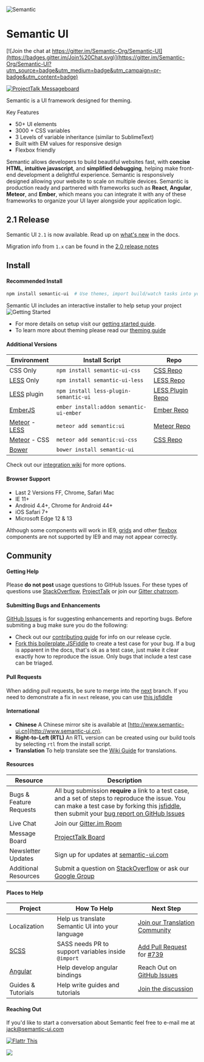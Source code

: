 ![Semantic](http://www.semantic-ui.com/images/logo.png)

# Semantic UI

[![Join the chat at https://gitter.im/Semantic-Org/Semantic-UI](https://badges.gitter.im/Join%20Chat.svg)](https://gitter.im/Semantic-Org/Semantic-UI?utm_source=badge&utm_medium=badge&utm_campaign=pr-badge&utm_content=badge)

[![ProjectTalk Messageboard](http://www.projecttalk.io/images/gh_badge-3e578a9f437f841de7446bab9a49d103.svg?vsn=d)](http://www.projecttalk.io/boards/Semantic-Org%2FSemantic-UI?utm_campaign=gh-badge&utm_medium=badge&utm_source=github)

Semantic is a UI framework designed for theming.

Key Features
* 50+ UI elements
* 3000 + CSS variables
* 3 Levels of variable inheritance (similar to SublimeText)
* Built with EM values for responsive design
* Flexbox friendly

Semantic allows developers to build beautiful websites fast, with **concise HTML**, **intuitive javascript**, and **simplified debugging**, helping make front-end development a delightful experience. Semantic is responsively designed allowing your website to scale on multiple devices. Semantic is production ready and partnered with frameworks such as **React**, **Angular**, **Meteor**, and **Ember**, which means you can integrate it with any of these frameworks to organize your UI layer alongside your application logic.

## 2.1 Release

Semantic UI `2.1` is now available. Read up on [what's new](http://www.semantic-ui.com/introduction/new.html) in the docs.

Migration info from `1.x` can be found in the [2.0 release notes](https://github.com/Semantic-Org/Semantic-UI/blob/master/RELEASE-NOTES.md#version-200---march-xx-2015)

## Install

#### Recommended Install
```bash
npm install semantic-ui  # Use themes, import build/watch tasks into your own gulpfile.
```

Semantic UI includes an interactive installer to help setup your project
![Getting Started](https://dl.dropboxusercontent.com/u/2657007/install.gif)

* For more details on setup visit our [getting started guide](http://semantic-ui.com/introduction/getting-started.html).
* To learn more about theming please read our [theming guide](http://www.semantic-ui.com/usage/theming.html)

#### Additional Versions

Environment | Install Script | Repo
--- | --- | --- |
CSS Only | `npm install semantic-ui-css` | [CSS Repo](https://github.com/Semantic-Org/Semantic-UI-CSS)
[LESS](https://github.com/less/less.js/) Only | `npm install semantic-ui-less` | [LESS Repo](https://github.com/Semantic-Org/Semantic-UI-LESS)
[LESS](https://github.com/less/less.js/) plugin | `npm install less-plugin-semantic-ui` | [LESS Plugin Repo](https://github.com/bassjobsen/less-plugin-semantic-ui/)
[EmberJS](http://emberjs.com/) | `ember install:addon semantic-ui-ember` | [Ember Repo](https://github.com/Semantic-Org/Semantic-UI-Ember)
|[Meteor](https://www.meteor.com/) - [LESS](https://github.com/less/less.js/) | `meteor add semantic:ui` | [Meteor Repo](https://github.com/Semantic-Org/Semantic-UI-Meteor) |
|[Meteor](https://www.meteor.com/) - CSS | `meteor add semantic:ui-css` | [CSS Repo](https://github.com/Semantic-Org/Semantic-UI-CSS) |
[Bower](http://bower.io/) | `bower install semantic-ui` |

Check out our [integration wiki](https://github.com/Semantic-Org/Semantic-UI/wiki/Integration) for more options.

#### Browser Support

* Last 2 Versions FF, Chrome, Safari Mac
* IE 11+
* Android 4.4+, Chrome for Android 44+
* iOS Safari 7+
* Microsoft Edge 12 & 13

Although some components will work in IE9, [grids](http://semantic-ui.com/collections/grid.html) and other [flexbox](https://developer.mozilla.org/en-US/docs/Web/Guide/CSS/Flexible_boxes) components are not supported by IE9 and may not appear correctly.

## Community

#### Getting Help
Please **do not post** usage questions to GitHub Issues. For these types of questions use [StackOverflow](http://stackoverflow.com/questions/tagged/semantic-ui), [ProjectTalk](http://www.projecttalk.io/boards/Semantic-Org%2FSemantic-UI) or join our [Gitter chatroom](https://gitter.im/Semantic-Org/Semantic-UI).

#### Submitting Bugs and Enhancements
[GitHub Issues](https://github.com/Semantic-Org/Semantic-UI/issues) is for suggesting enhancements and reporting bugs. Before submiting a bug make sure you do the following:
* Check out our [contributing guide](https://github.com/Semantic-Org/Semantic-UI/blob/master/CONTRIBUTING.md) for info on our release cycle.
* [Fork this boilerplate JSFiddle](http://jsfiddle.net/efp8z6Ln/) to create a test case for your bug. If a bug is apparent in the docs, that's ok as a test case, just make it clear exactly how to reproduce the issue. Only bugs that include a test case can be triaged.


#### Pull Requests

When adding pull requests, be sure to merge into the [next](https://github.com/Semantic-Org/Semantic-UI/tree/next) branch. If you need to demonstrate a fix in ``next`` release, you can use [this jsfiddle](http://jsfiddle.net/rduvhn8u/1/)


#### International

* **Chinese** A Chinese mirror site is available at [http://www.semantic-ui.cn](http://www.semantic-ui.cn).
* **Right-to-Left (RTL)** An RTL version can be created using our build tools by selecting `rtl` from the install script.
* **Translation** To help translate see the [Wiki Guide](https://github.com/Semantic-Org/Semantic-UI/wiki/Translating-Semantic-UI-Docs) for translations.

#### Resources

Resource | Description
--- | --- |
Bugs & Feature Requests |  All bug submission **require** a link to a test case, and a set of steps to reproduce the issue. You can make a test case by forking this [jsfiddle](http://jsfiddle.net/efp8z6Ln/), then submit your [bug report on GitHub Issues](https://github.com/Semantic-Org/Semantic-UI/issues)
Live Chat | Join our [Gitter.im Room](https://gitter.im/Semantic-Org/Semantic-UI)
Message Board | [ProjectTalk Board](http://www.projecttalk.io/boards/Semantic-Org%2FSemantic-UI)
Newsletter Updates | Sign up for updates at [semantic-ui.com](http://www.semantic-ui.com)
Additional Resources  | Submit a question on [StackOverflow](http://stackoverflow.com/questions/tagged/semantic-ui) or ask our [Google Group](https://groups.google.com/forum/#!forum/semantic-ui)

#### Places to Help

Project | How To Help | Next Step
--- | --- | --- |
Localization | Help us translate Semantic UI into your language | [Join our Translation Community](https://github.com/Semantic-Org/Semantic-UI/wiki/Translating-Semantic-UI-Docs)
[SCSS](http://sass-lang.com/) | SASS needs PR to support variables inside `@import` | [Add Pull Request](https://github.com/sass/sass/pulls) for [#739](https://github.com/sass/sass/issues/739#issuecomment-73984809)
[Angular](https://angularjs.org/) | Help develop angular bindings | Reach Out on [GitHub Issues](https://github.com/Semantic-Org/Semantic-UI-Angular/issues/8)
Guides & Tutorials | Help write guides and tutorials | [Join the discussion](https://github.com/Semantic-Org/Semantic-UI/issues/1571)

#### Reaching Out

If you'd like to start a conversation about Semantic feel free to e-mail me at [jack@semantic-ui.com](mailto:jack@semantic-ui.com)

[![Flattr This](https://api.flattr.com/button/flattr-badge-large.png)](https://flattr.com/submit/auto?user_id=jlukic&url=https%3A%2F%2Fgithub.com%2Fjlukic%2FSemantic-UI)

<a href="http://packagequality.com/#?package=semantic-ui"><img src="http://npm.packagequality.com/badge/semantic-ui.png"/></a>
